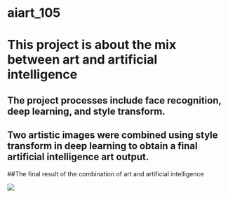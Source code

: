 # aiart_105
# This project is about the mix between art and artificial intelligence

## The project processes include face recognition, deep learning, and style transform.

## Two artistic images were combined using style transform in deep learning to obtain a final artificial intelligence art output.


##The final result of the combination of art and artificial intelligence

<img src="final_image_outcome_aiart.png">

